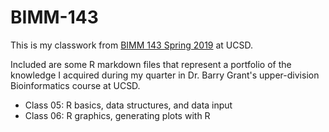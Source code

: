 # BIMM-143

This is my classwork from [BIMM 143 Spring 2019](https://bioboot.github.io/bimm143_S19/) at UCSD. 

Included are some R markdown files that represent a portfolio of the knowledge I acquired during my quarter in Dr. Barry Grant's upper-division Bioinformatics course at UCSD.

- Class 05: R basics, data structures, and data input
- Class 06: R graphics, generating plots with R
